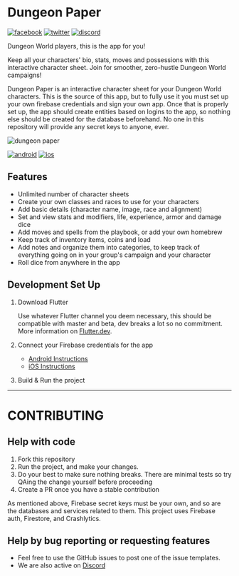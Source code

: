 # Dungeon Paper

[![facebook](https://img.shields.io/static/v1?label=Like&style=social&logo=facebook&message=%20)](https://bit.ly/DungeonPaper-Facebook)
[![twitter](https://img.shields.io/twitter/follow/espadrine?label=Follow&style=social)](https://bit.ly/DungeonPaper-Twitter)
[![discord](https://img.shields.io/discord/719848105586982915?label=Chat&logo=discord&style=social)](https://bit.ly/DungeonPaper-Discord)

Dungeon World players, this is the app for you!

Keep all your characters' bio, stats, moves and possessions with this interactive character sheet. Join for smoother, zero-hustle Dungeon World campaigns!

Dungeon Paper is an interactive character sheet for your Dungeon World characters.
This is the source of this app, but to fully use it you must set up your own firebase credentials and sign your own app.
Once that is properly set up, the app should create entities based on logins to the app, so nothing else should be created for the database beforehand.
No one in this repository will provide any secret keys to anyone, ever.

<p align="center">

![dungeon paper](https://casraf.blog/assets/images/dungeon-paper/logo-512.png)

[![android](https://img.shields.io/static/v1?label=Google%20Play&style=for-the-badge&logo=google-play&message=%E2%80%BA&labelColor=689f38&color=33691e&)](https://bit.ly/DungeonPaper-Android) [![ios](https://img.shields.io/static/v1?label=App%20Store&style=for-the-badge&logo=apple&message=%E2%80%BA&labelColor=000000&color=000000&)](https://bit.ly/DungeonPaper-iOS)

</p>

## Features

- Unlimited number of character sheets
- Create your own classes and races to use for your characters
- Add basic details (character name, image, race and alignment)
- Set and view stats and modifiers, life, experience, armor and damage dice
- Add moves and spells from the playbook, or add your own homebrew
- Keep track of inventory items, coins and load
- Add notes and organize them into categories, to keep track of everything going on in your group's campaign and your character
- Roll dice from anywhere in the app

## Development Set Up

1. Download Flutter

   Use whatever Flutter channel you deem necessary, this should be compatible with master and beta, dev breaks a lot so no commitment.  
   More information on [Flutter.dev](https://flutter.dev).

1. Connect your Firebase credentials for the app

   - [Android Instructions](https://firebase.google.com/docs/android/setup)
   - [iOS Instructions](https://firebase.google.com/docs/ios/setup)

1. Build & Run the project

---

# CONTRIBUTING

## Help with code

1. Fork this repository
1. Run the project, and make your changes.
1. Do your best to make sure nothing breaks. There are minimal tests so try QAing the change yourself before proceeding
1. Create a PR once you have a stable contribution

As mentioned above, Firebase secret keys must be your own, and so are the databases and services related to them.
This project uses Firebase auth, Firestore, and Crashlytics.

## Help by bug reporting or requesting features

- Feel free to use the GitHub issues to post one of the issue templates.
- We are also active on [Discord](https://bit.ly/DungeonPaper-Discord)

